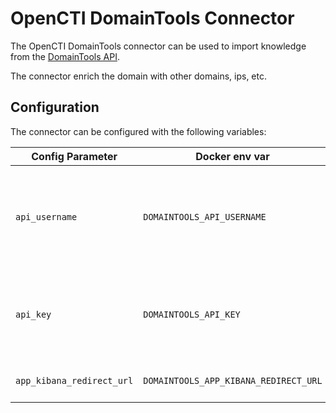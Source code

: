 # OpenCTI DomainTools Connector

The OpenCTI DomainTools connector can be used to import knowledge from the [DomainTools API](https://www.domaintools.com/). 

The connector enrich the domain with other domains, ips, etc. 

## Configuration

The connector can be configured with the following variables: 

| Config Parameter          | Docker env var                        | Default    | Description                                                      |
|---------------------------|---------------------------------------|------------|------------------------------------------------------------------|
| `api_username`            | `DOMAINTOOLS_API_USERNAME`            | `ChangeMe` | The username required for the authentication on DomainTools API. |
| `api_key`                 | `DOMAINTOOLS_API_KEY`                 | `ChangeMe` | The password required for the authentication on DomainTools API. |
| `app_kibana_redirect_url` | `DOMAINTOOLS_APP_KIBANA_REDIRECT_URL` | `ChangeMe` | The url for the kibana-redirect tool.                            |
